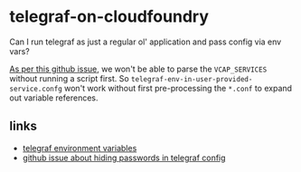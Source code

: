 # telegraf-on-cloudfoundry

Can I run telegraf as just a regular ol' application and pass config via env vars?

[As per this github issue](https://github.com/influxdata/telegraf/issues/5469), we won't be able to parse the `VCAP_SERVICES` without running a script first. So `telegraf-env-in-user-provided-service.confg` won't work without first pre-processing the `*.conf` to expand out variable references.

## links

- [telegraf environment variables](http://docs.influxdata.com/telegraf/v1.9/administration/configuration/#environment-variables)
- [github issue about hiding passwords in telegraf config](https://github.com/influxdata/telegraf/issues/3124)
